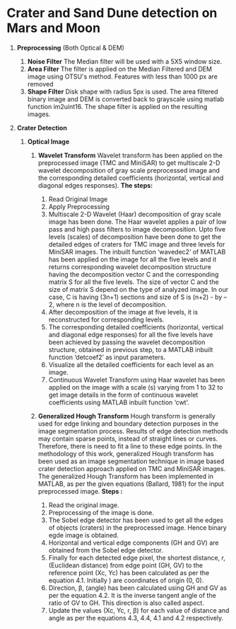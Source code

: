 # Crater and Sand Dune detection on Mars and Moon

1. **Preprocessing** (Both Optical & DEM)
    1. **Noise Filter** 
    The Median filter will be used with a 5X5 window size.
    2. **Area Filter**
    The filter is applied on the Median Filtered and DEM image using OTSU's method.
    Features with less than 1000 px are removed
    3. **Shape Filter** 
    Disk shape with radius 5px is used.
    The area filtered binary image and DEM is converted back to grayscale using matlab function im2uint16.
    The shape filter is applied on the resulting images.

2. **Crater Detection**
    1. **Optical Image**
        1. **Wavelet Transform** 
            Wavelet transform has been applied on the preprocessed image (TMC and MiniSAR) to get multiscale 2-D wavelet decomposition of            gray scale preprocessed image and the corresponding detailed coefficients (horizontal, vertical and diagonal edges responses).
            **The steps:**
            1. Read Original Image   
            2. Apply Preprocessing 
            3.  Multiscale 2-D Wavelet (Haar) decomposition of gray scale image has been done. The Haar wavelet applies a pair of low pass and high pass filters to image decomposition. Upto five levels (scales) of decomposition have been done to get the detailed edges of craters for TMC image and three levels for MiniSAR images. The inbuilt function ‘wavedec2’ of MATLAB has been applied on the image for all the five levels and it returns corresponding wavelet decomposition structure having the decomposition vector C and the corresponding matrix S for all the five levels. The size of vector C and the size of matrix S depend on the type of analyzed image. In our case, C is having (3n+1) sections and size of S is (n+2) - by – 2, where n is the level of decomposition.
            4. After decomposition of the image at five levels, it is reconstructed for corresponding levels. 
            5. The corresponding detailed coefficients (horizontal, vertical and diagonal edge responses) for all the five levels have been achieved by passing the wavelet decomposition structure, obtained in previous step, to a MATLAB inbuilt function ‘detcoef2’ as input parameters. 
            6. Visualize all the detailed coefficients for each level as an image.
            7. Continuous Wavelet Transform using Haar wavelet has been applied on the image with a scale (s) varying from 1 to 32 to get image details in the form of continuous wavelet coefficients using MATLAB inbuilt function ‘cwt’. 
      
        2. **Generalized Hough Transform**
            Hough transform is generally used for edge linking and boundary detection purposes in the image segmentation process. Results of edge detection methods may contain sparse points, instead of straight lines or curves. Therefore, there is need to fit a line to these edge points. In the methodology of this work, generalized Hough transform has been used as an image segmentation technique in image based crater detection approach applied on TMC and MiniSAR images. The generalized Hough Transform has been implemented in MATLAB, as per the given equations (Ballard, 1981) for the input preprocessed image. 
            **Steps :**
            
            1. Read the original image. 
            2. Preprocessing of the image is done. 
            3. The Sobel edge detector has been used to get all the edges of objects (craters) in the preprocessed image. Hence binary egde image is obtained. 
            4. Horizontal and vertical edge components (GH and GV) are obtained from the Sobel edge detector. 
            5. Finally for each detected edge pixel, the shortest distance, r, (Euclidean distance) from edge point (GH, GV) to the reference point (Xc, Yc) has been calculated as per the equation 4.1. Initially      ) are coordinates of origin (0, 0).
            6. Direction, β, (angle) has been calculated using GH and GV as per the equation 4.2. It is the inverse tangent angle of the ratio of GV to GH. This direction is also called aspect.                               
            7. Update the values (Xc, Yc, r, β) for each value of distance and angle as per the equations 4.3, 4.4, 4.1 and 4.2 respectively.  
 
